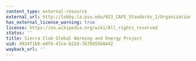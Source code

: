 ```yaml
---
content_type: external-resource
external_url: http://lobby.la.psu.edu/023_CAFE_Standards_1/Organizational_Statements/Sierra%20Club/Sierra_Club_A_Dangerous_Experiment.pdf
has_external_license_warning: true
license: https://en.wikipedia.org/wiki/All_rights_reserved
status: ''
title: Sierra Club Global Warming and Energy Project
uid: d924f1b6-e0f6-41ce-b224-7b78d55b8442
wayback_url: ''
---
```

